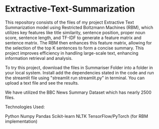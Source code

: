 # Extractive-Text-Summarization
This repository consists of the files of my project Extractive Text Summarization model using Restricted Boltzmann Machines (RBM), which utilizes key features like title similarity, sentence position, proper noun score, sentence length, and TF-IDF to generate a feature matrix and sentence matrix. The RBM then enhances this feature matrix, allowing for the selection of the top K sentences to form a concise summary. This project improves efficiency in handling large-scale text, enhancing information retrieval and analysis.

To try this project, download the files in Summariser Folder into a folder in your local system. Install add the dependencies stated in the code and run the streamlit file using "streamlit run streamlit.py" in terminal. You can upload a text file and see the results. 

We have utilized the BBC News Summary Dataset which has nearly 2500 files.

Technologies Used:

Python
Numpy
Pandas
Scikit-learn
NLTK
TensorFlow/PyTorch (for RBM implementation)
